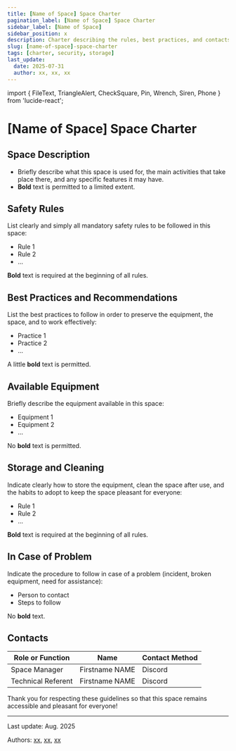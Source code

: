 ```yaml
---
title: [Name of Space] Space Charter
pagination_label: [Name of Space] Space Charter
sidebar_label: [Name of Space]
sidebar_position: x
description: Charter describing the rules, best practices, and contacts for the DeVinci Fablab [name of Space] space.
slug: [name-of-space]-space-charter
tags: [charter, security, storage]
last_update:
  date: 2025-07-31
  author: xx, xx, xx
---
```

import { FileText, TriangleAlert, CheckSquare, Pin, Wrench, Siren, Phone } from 'lucide-react';

# [Name of Space] Space Charter

## <FileText size={32} /> Space Description

- Briefly describe what this space is used for, the main activities that take place there, and any specific features it may have.
- **Bold** text is permitted to a limited extent.

## <TriangleAlert size={32} /> Safety Rules

List clearly and simply all mandatory safety rules to be followed in this space:

- Rule 1
- Rule 2
- …

**Bold** text is required at the beginning of all rules.

## <CheckSquare size={32} /> Best Practices and Recommendations

List the best practices to follow in order to preserve the equipment, the space, and to work effectively:

- Practice 1
- Practice 2
- …

A little **bold** text is permitted.

## <Wrench size={32} /> Available Equipment

Briefly describe the equipment available in this space:

- Equipment 1
- Equipment 2
- …

No **bold** text is permitted.

## <Pin size={32} /> Storage and Cleaning

Indicate clearly how to store the equipment, clean the space after use, and the habits to adopt to keep the space pleasant for everyone:

- Rule 1
- Rule 2
- …

**Bold** text is required at the beginning of all rules.

## <Siren size={32} /> In Case of Problem

Indicate the procedure to follow in case of a problem (incident, broken equipment, need for assistance):

- Person to contact
- Steps to follow

No **bold** text.

## <Phone size={32} /> Contacts

| Role or Function   | Name           | Contact Method |
| ------------------ | -------------- | -------------- |
| Space Manager      | Firstname NAME | Discord        |
| Technical Referent | Firstname NAME | Discord        |

Thank you for respecting these guidelines so that this space remains accessible and pleasant for everyone!

---

Last update: Aug. 2025

Authors: [xx](https://example.com), [xx](https://example.com), [xx](https://example.com)
